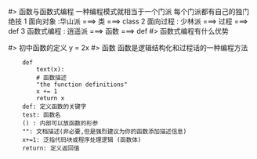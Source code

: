 #> 函数与函数式编程
    一种编程模式就相当于一个门派
    每个门派都有自己的独门绝技
    1 面向对象 :华山派
    ===> 类 ===> class
    2 面向过程 : 少林派 
    ===> 过程 ===> def
    3 函数式编程 : 逍遥派
    ===> 函数 ===> def
#> 函数式编程有什么优势
    
    
#> 初中函数的定义
    y = 2x
#> 函数
    函数是逻辑结构化和过程话的一种编程方法
    
```
    def
        text(x):
        # 函数描述
        "the function definitions"
        x += 1
        return x
    def: 定义函数的关键字
    test: 函数名
    () : 内部可以放函数的形参
    "": 文档描述(非必要,但是强烈建议为你的函数添加描述信息)
    x+=1: 泛指代码块或程序处理逻辑 (函数体)
    return: 定义返回值
    
```
